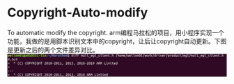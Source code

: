 # Copyright-Auto-modify
To  automatic modify the copyright.
arm编程马拉松的项目，用小程序实现一个功能，我做的是用脚本识别文本中的copyright，让后让copyright自动更新。下图是更新之后的两个文件差异对比。
![image](https://github.com/longweismile/Copyright-Auto-modify/blob/master/image/Selection_011.png)

